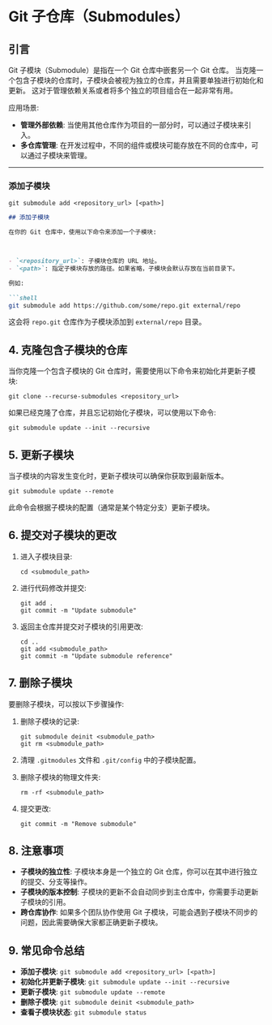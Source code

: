 # Git 子仓库（Submodules）

## 引言

Git 子模块（Submodule）是指在一个 Git 仓库中嵌套另一个 Git 仓库。
当克隆一个包含子模块的仓库时，子模块会被视为独立的仓库，并且需要单独进行初始化和更新。
这对于管理依赖关系或者将多个独立的项目组合在一起非常有用。


应用场景:

- **管理外部依赖**: 当使用其他仓库作为项目的一部分时，可以通过子模块来引入。
- **多仓库管理**: 在开发过程中，不同的组件或模块可能存放在不同的仓库中，可以通过子模块来管理。

---
### 添加子模块 


```shell
git submodule add <repository_url> [<path>]
```

```markdown
## 添加子模块

在你的 Git 仓库中，使用以下命令来添加一个子模块: 



- `<repository_url>`: 子模块仓库的 URL 地址。
- `<path>`: 指定子模块存放的路径。如果省略，子模块会默认存放在当前目录下。

例如: 

```shell
git submodule add https://github.com/some/repo.git external/repo
```

这会将 `repo.git` 仓库作为子模块添加到 `external/repo` 目录。

## 4. 克隆包含子模块的仓库

当你克隆一个包含子模块的 Git 仓库时，需要使用以下命令来初始化并更新子模块: 

```shell
git clone --recurse-submodules <repository_url>
```

如果已经克隆了仓库，并且忘记初始化子模块，可以使用以下命令: 

```shell
git submodule update --init --recursive
```

## 5. 更新子模块

当子模块的内容发生变化时，更新子模块可以确保你获取到最新版本。

```shell
git submodule update --remote
```

此命令会根据子模块的配置（通常是某个特定分支）更新子模块。

## 6. 提交对子模块的更改

1. 进入子模块目录: 

   ```shell
   cd <submodule_path>
   ```

2. 进行代码修改并提交: 

   ```shell
   git add .
   git commit -m "Update submodule"
   ```

3. 返回主仓库并提交对子模块的引用更改: 

   ```shell
   cd ..
   git add <submodule_path>
   git commit -m "Update submodule reference"
   ```

## 7. 删除子模块

要删除子模块，可以按以下步骤操作: 

1. 删除子模块的记录: 

   ```shell
   git submodule deinit <submodule_path>
   git rm <submodule_path>
   ```

2. 清理 `.gitmodules` 文件和 `.git/config` 中的子模块配置。

3. 删除子模块的物理文件夹: 

   ```shell
   rm -rf <submodule_path>
   ```

4. 提交更改: 

   ```shell
   git commit -m "Remove submodule"
   ```

## 8. 注意事项

- **子模块的独立性**: 子模块本身是一个独立的 Git 仓库，你可以在其中进行独立的提交、分支等操作。
- **子模块的版本控制**: 子模块的更新不会自动同步到主仓库中，你需要手动更新子模块的引用。
- **跨仓库协作**: 如果多个团队协作使用 Git 子模块，可能会遇到子模块不同步的问题，因此需要确保大家都正确更新子模块。

## 9. 常见命令总结

- **添加子模块**: `git submodule add <repository_url> [<path>]`
- **初始化并更新子模块**: `git submodule update --init --recursive`
- **更新子模块**: `git submodule update --remote`
- **删除子模块**: `git submodule deinit <submodule_path>`
- **查看子模块状态**: `git submodule status`
